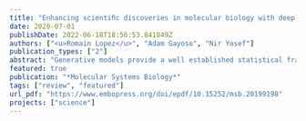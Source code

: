```yaml
---
title: "Enhancing scientiﬁc discoveries in molecular biology with deep generative models"
date: 2020-07-01
publishDate: 2022-06-18T18:56:53.841849Z
authors: ["<u>Romain Lopez</u>", "Adam Gayoso", "Nir Yosef"]
publication_types: ["2"]
abstract: "Generative models provide a well established statistical framework for evaluating uncertainty and deriving conclusions from large data sets especially in the presence of  noise, sparsity and bias. Initially developed for computer vision and natural language processing, these models have been shown to effectively summarize the complexity that underlies many types of data and enable a range of applications including supervised analysis, such as assigning labels to images, unsupervised tasks such as dimensionality reduction, and extrapolation analysis such as de-novo generation of artificial images. With this early success, the power of generative models is now being increasingly leveraged in molecular biology, with applications ranging from designing new molecules with properties of interest, to identifying deleterious mutations in our genomes, and to making sense out of transcriptional variability between single cells. In this review, we provide a brief overview of the technical notions behind generative models and their implementation with deep learning techniques. We then describe several different ways in which these models can be utilized in practice, using several recent applications in molecular biology as examples."
featured: true
publication: "*Molecular Systems Biology*"
tags: ["review", "featured"]
url_pdf: "https://www.embopress.org/doi/epdf/10.15252/msb.20199198"
projects: ["science"]
---
```


